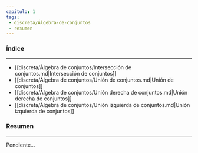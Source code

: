 ```yaml
---
capitulo: 1
tags: 
 - discreta/Álgebra-de-conjuntos
 - resumen
---
```

### Índice
---
 * [[discreta/Álgebra de conjuntos/Intersección de conjuntos.md|Intersección de conjuntos]]
 * [[discreta/Álgebra de conjuntos/Unión de conjuntos.md|Unión de conjuntos]]
 * [[discreta/Álgebra de conjuntos/Unión derecha de conjuntos.md|Unión derecha de conjuntos]]
 * [[discreta/Álgebra de conjuntos/Unión izquierda de conjuntos.md|Unión izquierda de conjuntos]]

### Resumen
---
Pendiente...